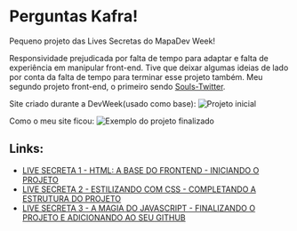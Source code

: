 # Perguntas Kafra!
Pequeno projeto das Lives Secretas do MapaDev Week!

Responsividade prejudicada por falta de tempo para adaptar e falta de experiência em manipular front-end.
Tive que deixar algumas ideias de lado por conta da falta de tempo para terminar esse projeto também.
Meu segundo projeto front-end, o primeiro sendo [Souls-Twitter](https://github.com/victorrlo/souls-twitter).

Site criado durante a DevWeek(usado como base):
![Projeto inicial](https://github.com/victorrlo/perguntas-kafra/blob/main/ignore/projeto-devweek.PNG)

Como o meu site ficou:
![Exemplo do projeto finalizado](https://github.com/victorrlo/perguntas-kafra/blob/main/ignore/perguntas-kafra-exemplo.PNG)

## Links:
* [LIVE SECRETA 1 - HTML: A BASE DO FRONTEND - INICIANDO O PROJETO](https://www.youtube.com/watch?v=90uAdAXgYDk)
* [LIVE SECRETA 2 - ESTILIZANDO COM CSS - COMPLETANDO A ESTRUTURA DO PROJETO](https://www.youtube.com/watch?v=M33KmAwTLLo)
* [LIVE SECRETA 3 - A MAGIA DO JAVASCRIPT - FINALIZANDO O PROJETO E ADICIONANDO AO SEU GITHUB](https://www.youtube.com/watch?v=B0DF--qAvF0)


